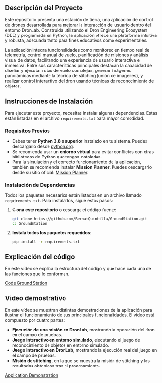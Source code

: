 ## Descripción del Proyecto

Este repositorio presenta una estación de tierra, una aplicación de control de drones desarrollada para mejorar la interacción del usuario dentro del entorno DronLab. Construida utilizando el Dron Engineering Ecosystem (DEE) y programada en Python, la aplicación ofrece una plataforma intuitiva y robusta, adecuada tanto para fines educativos como experimentales.

La aplicación integra funcionalidades como monitoreo en tiempo real de telemetría, control manual de vuelo, planificación de misiones y análisis visual de datos, facilitando una experiencia de usuario interactiva e inmersiva. Entre sus características principales destacan la capacidad de diseñar y ejecutar rutas de vuelo complejas, generar imágenes panorámicas mediante la técnica de stitching (unión de imágenes), y realizar control interactivo del dron usando técnicas de reconocimiento de objetos.

## Instrucciones de Instalación

Para ejecutar este proyecto, necesitas instalar algunas dependencias. Estas están listadas en el archivo `requirements.txt` para mayor comodidad.

### Requisitos Previos

- Debes tener **Python 3.8 o superior** instalado en tu sistema. Puedes descargarlo desde [python.org](https://www.python.org/downloads/).
- Se recomienda usar un **entorno virtual** para evitar conflictos con otras bibliotecas de Python que tengas instaladas.
- Para la simulación y el correcto funcionamiento de la aplicación, también se recomienda instalar **Mission Planner**. Puedes descargarlo desde su sitio oficial: [Mission Planner](https://ardupilot.org/planner/docs/mission-planner-installation.html).

### Instalación de Dependencias

Todos los paquetes necesarios están listados en un archivo llamado `requirements.txt`. Para instalarlos, sigue estos pasos:

1. **Clona este repositorio** o descarga el código fuente:

   ```bash
   git clone https://github.com/BernatQuintilla/GroundStation.git
   cd GroundStation

2. **Instala todos los paquetes requeridos**:
   ```bash
   pip install -r requirements.txt

## Explicación del código

En este vídeo se explica la estructura del código y qué hace cada una de las funciones que lo conforman.

[Code Ground Station](https://www.youtube.com/watch?v=2vAB8JKZi_E)

## Video demostrativo

En este vídeo se muestran distintas demostraciones de la aplicación para ilustrar el funcionamiento de sus principales funcionalidades. El vídeo está compuesto por cuatro partes:  

- **Ejecución de una misión en DronLab**, mostrando la operación del dron en el campo de pruebas.  
- **Juego interactivo en entorno simulado**, ejecutando el juego de reconocimiento de objetos en entorno simulado.  
- **Juego interactivo en DronLab**, mostrando la ejecución real del juego en el campo de pruebas.  
- **Misión de stitching**, en la que se muestra la misión de stitching y los resultados obtenidos tras el procesamiento.

[Application Demonstration](https://youtu.be/vOByR9sKV3s)
